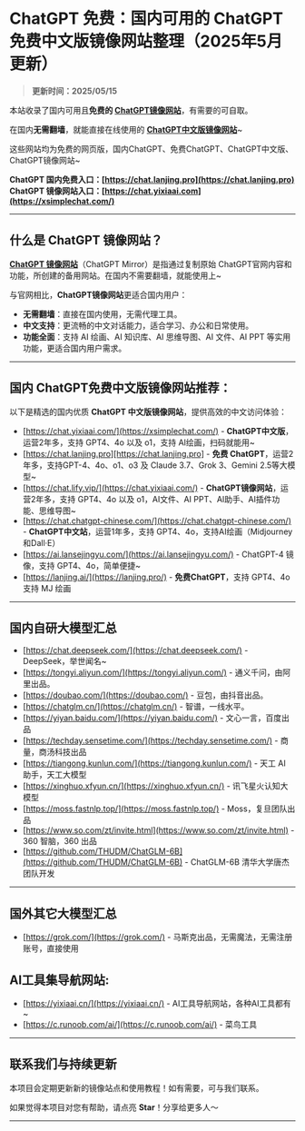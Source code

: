 # ChatGPT 免费：国内可用的 ChatGPT免费中文版镜像网站整理（2025年5月更新）

> **更新时间：2025/05/15**        

本站收录了国内可用且**免费的 [ChatGPT镜像网站](https://chat.lanjing.pro)**，有需要的可自取。

在国内**无需翻墙**，就能直接在线使用的 [**ChatGPT中文版镜像网站**](https://chat.lanjing.pro)~

这些网站均为免费的网页版，国内ChatGPT、免费ChatGPT、ChatGPT中文版、ChatGPT镜像网站~ 

**ChatGPT 国内免费入口：[https://chat.lanjing.pro](https://chat.lanjing.pro)**   
**ChatGPT 镜像网站入口：[https://chat.yixiaai.com](https://xsimplechat.com/)**   

---

## 什么是 ChatGPT 镜像网站？

**[ChatGPT 镜像网站](https://chat.lanjing.pro)**（ChatGPT Mirror）是指通过复制原始 ChatGPT官网内容和功能，所创建的备用网站。在国内不需要翻墙，就能使用上~

与官网相比，**ChatGPT镜像网站**更适合国内用户：

- **无需翻墙**：直接在国内使用，无需代理工具。
- **中文支持**：更流畅的中文对话能力，适合学习、办公和日常使用。
- **功能全面**：支持 AI 绘画、AI 知识库、AI 思维导图、AI 文件、AI PPT 等实用功能，更适合国内用户需求。

---

## 国内 ChatGPT免费中文版镜像网站推荐：

以下是精选的国内优质 **ChatGPT 中文版镜像网站**，提供高效的中文访问体验：
- [https://chat.yixiaai.com/](https://xsimplechat.com/) - **ChatGPT中文版**，运营2年多，支持 GPT4、4o 以及 o1，支持 AI绘画，扫码就能用~
- [https://chat.lanjing.pro][https://chat.lanjing.pro] - **免费 ChatGPT**，运营2年多，支持GPT-4、4o、o1、o3 及 Claude 3.7、Grok 3、Gemini 2.5等大模型~
- [https://chat.lify.vip/](https://chat.yixiaai.com/) - **ChatGPT镜像网站**，运营2年多，支持 GPT4、4o 以及 o1，AI文件、AI PPT、AI助手、AI插件功能、思维导图~
- [https://chat.chatgpt-chinese.com/](https://chat.chatgpt-chinese.com/) - **ChatGPT中文站**，运营1年多，支持 GPT4、4o，支持AI绘画（Midjourney和Dall·E）
- [https://ai.lansejingyu.com/](https://ai.lansejingyu.com/) - ChatGPT-4 镜像，支持 GPT4、4o，简单便捷~
- [https://lanjing.ai/](https://lanjing.pro/) - **免费ChatGPT**，支持 GPT4、4o 支持 MJ 绘画

---

## 国内自研大模型汇总

- [https://chat.deepseek.com/](https://chat.deepseek.com/) - DeepSeek，举世闻名~
- [https://tongyi.aliyun.com/](https://tongyi.aliyun.com/) - 通义千问，由阿里出品。
- [https://doubao.com/](https://doubao.com/) - 豆包，由抖音出品。
- [https://chatglm.cn/](https://chatglm.cn/) - 智谱，一线水平。
- [https://yiyan.baidu.com/](https://yiyan.baidu.com/) - 文心一言，百度出品
- [https://techday.sensetime.com/](https://techday.sensetime.com/) - 商量，商汤科技出品
- [https://tiangong.kunlun.com/](https://tiangong.kunlun.com/) - 天工 AI 助手，天工大模型
- [https://xinghuo.xfyun.cn/](https://xinghuo.xfyun.cn/) - 讯飞星火认知大模型
- [https://moss.fastnlp.top/](https://moss.fastnlp.top/) - Moss，复旦团队出品
- [https://www.so.com/zt/invite.html](https://www.so.com/zt/invite.html) - 360 智脑，360 出品
- [https://github.com/THUDM/ChatGLM-6B](https://github.com/THUDM/ChatGLM-6B) - ChatGLM-6B 清华大学唐杰团队开发

---

## 国外其它大模型汇总

- [https://grok.com/](https://grok.com/) - 马斯克出品，无需魔法，无需注册账号，直接使用

## AI工具集导航网站:

- [https://yixiaai.cn/](https://yixiaai.cn/) - AI工具导航网站，各种AI工具都有~
- [https://c.runoob.com/ai/](https://c.runoob.com/ai/) - 菜鸟工具

---

## 联系我们与持续更新

本项目会定期更新新的镜像站点和使用教程！如有需要，可与我们联系。

如果觉得本项目对您有帮助，请点亮 **Star**！分享给更多人～

---
